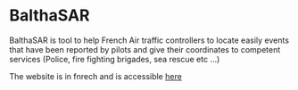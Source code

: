 BalthaSAR
======

BalthaSAR is tool to help French Air traffic controllers to locate easily events that have been reported by pilots and give their coordinates to competent services (Police, fire fighting brigades, sea rescue etc ...)

The website is in fnrech and is accessible [here](https://abartben.github.io/balthasar/)
